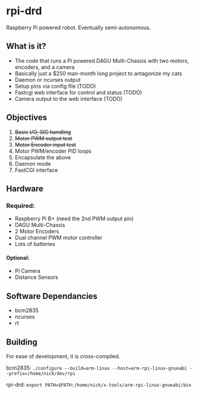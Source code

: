 rpi-drd
=======

Raspberry Pi powered robot. Eventually semi-autonomous.

## What is it?
* The code that runs a Pi powered DAGU Multi-Chassis with two motors, encoders, and a camera
* Basically just a $250 man-month long project to antagonize my cats
* Daemon or ncurses output
* Setup pins via config file (TODO)
* Fastcgi web interface for control and status (TODO)
* Camera output to the web interface (TODO)

## Objectives
1. <del>Basic I/O, SIG handling</del>
1. <del>Motor PWM output test</del>
1. <del>Motor Encoder input test</del>
1. Motor PWM/encoder PID loops
1. Encapsulate the above
1. Daemon mode
1. FastCGI interface

## Hardware
### Required:
* Raspberry Pi B+ (need the 2nd PWM output pin)
* DAGU Multi-Chassis
* 2 Motor Encoders
* Dual channel PWM motor controller
* Lots of batteries

#### Optional:
* Pi Camera
* Distance Sensors

## Software Dependancies
* bcm2835
* ncurses
* rt

## Building
For ease of development, it is cross-compiled.

bcm2835:
`./configure --build=arm-linux --host=arm-rpi-linux-gnueabi --prefix=/home/nick/dev/rpi`

rpi-drd:
`export PATH=$PATH:/home/nick/x-tools/arm-rpi-linux-gnueabi/bin`
